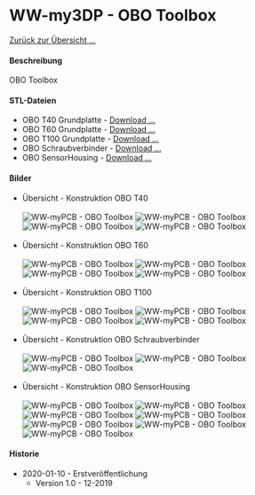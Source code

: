 # WW-my3DP - OBO Toolbox

[Zurück zur Übersicht ...](../README.md)

#### Beschreibung

OBO Toolbox

#### STL-Dateien
- OBO T40 Grundplatte - [Download ...](./bin/OBO_T40_20200103.zip)
- OBO T60 Grundplatte - [Download ...](./bin/OBO_T60_20200103.zip)
- OBO T100 Grundplatte - [Download ...](./bin/OBO_T100_20200103.zip)
- OBO Schraubverbinder - [Download ...](./bin/OBO_Screws_20200103.zip)
- OBO SensorHousing - [Download ...](./bin/OBO_SensorHousing_20200103.zip)

#### Bilder
- Übersicht - Konstruktion OBO T40
<br><br>
![WW-myPCB - OBO Toolbox](./img/OBO_T40/OBO_T40_x_1.jpg "OBO T40")
![WW-myPCB - OBO Toolbox](./img/OBO_T40/OBO_T40_x_2.jpg "OBO T40")
![WW-myPCB - OBO Toolbox](./img/OBO_T40/OBO_T40_x_3.jpg "OBO T40")
![WW-myPCB - OBO Toolbox](./img/OBO_T40/OBO_T40_x_4.jpg "OBO T40")
<br><br>
- Übersicht - Konstruktion OBO T60
<br><br>
![WW-myPCB - OBO Toolbox](./img/OBO_T60/OBO_T60_x_1.jpg "OBO T60")
![WW-myPCB - OBO Toolbox](./img/OBO_T60/OBO_T60_x_2.jpg "OBO T60")
![WW-myPCB - OBO Toolbox](./img/OBO_T60/OBO_T60_x_3.jpg "OBO T60")
![WW-myPCB - OBO Toolbox](./img/OBO_T60/OBO_T60_x_4.jpg "OBO T60")
<br><br>
- Übersicht - Konstruktion OBO T100
<br><br>
![WW-myPCB - OBO Toolbox](./img/OBO_T100/OBO_T100_x_1.jpg "OBO T100")
![WW-myPCB - OBO Toolbox](./img/OBO_T100/OBO_T100_x_2.jpg "OBO T100")
![WW-myPCB - OBO Toolbox](./img/OBO_T100/OBO_T100_x_3.jpg "OBO T100")
![WW-myPCB - OBO Toolbox](./img/OBO_T100/OBO_T100_x_4.jpg "OBO T100")
<br><br>
- Übersicht - Konstruktion OBO Schraubverbinder
<br><br>
![WW-myPCB - OBO Toolbox](./img/OBO_Screws/OBO_Screw_and_Nut_10.jpg "OBO Screws M10")
![WW-myPCB - OBO Toolbox](./img/OBO_Screws/OBO_Screw_and_Nut_12.jpg "OBO Screws M12")
![WW-myPCB - OBO Toolbox](./img/OBO_Screws/OBO_Screw_and_Nut_16.jpg "OBO Screws M16")
<br><br>
- Übersicht - Konstruktion OBO SensorHousing
<br><br>
![WW-myPCB - OBO Toolbox](./img/OBO_SensorHousing/OBO_SensorHousing_S_Back.jpg "OBO SensorHousing Small")
![WW-myPCB - OBO Toolbox](./img/OBO_SensorHousing/OBO_SensorHousing_S_Top.jpg "OBO SensorHousing Small")
![WW-myPCB - OBO Toolbox](./img/OBO_SensorHousing/OBO_SensorHousing_M_Back.jpg "OBO SensorHousing Medium")
![WW-myPCB - OBO Toolbox](./img/OBO_SensorHousing/OBO_SensorHousing_M_Top.jpg "OBO SensorHousing Medium")
![WW-myPCB - OBO Toolbox](./img/OBO_SensorHousing/OBO_SensorHousing_G_Back.jpg "OBO SensorHousing Great")
![WW-myPCB - OBO Toolbox](./img/OBO_SensorHousing/OBO_SensorHousing_G_Top.jpg "OBO SensorHousing Great")
![WW-myPCB - OBO Toolbox](./img/OBO_SensorHousing/OBO_SensorHousing_X_Inside.jpg "OBO SensorHousing Inside")

#### Historie
- 2020-01-10 - Erstveröffentlichung
  - Version 1.0 - 12-2019
